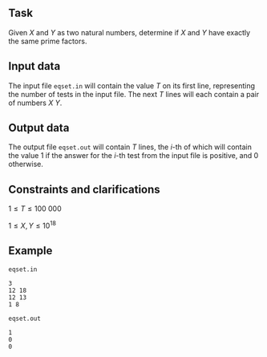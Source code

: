 ## Task

Given $X$ and $Y$ as two natural numbers, determine if $X$ and $Y$ have exactly the same prime factors.

## Input data

The input file `eqset.in` will contain the value $T$ on its first line, representing the number of tests in the input file. The next $T$ lines will each contain a pair of numbers $X$ $Y$.

## Output data

The output file `eqset.out` will contain $T$ lines, the $i$-th of which will contain the value $1$ if the answer for the $i$-th test from the input file is positive, and $0$ otherwise.

## Constraints and clarifications

$1 \leq T \leq 100\ 000$

$1 \leq X, Y \leq 10^{18}$

## Example

`eqset.in`

```
3
12 18
12 13
1 8
```

`eqset.out`

```
1
0
0
```